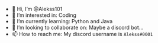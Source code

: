 - 👋 Hi, I’m @Alekss101
- 👀 I’m interested in: Coding
- 🌱 I’m currently learning: Python and Java
- 💞️ I’m looking to collaborate on: Maybe a discord bot...
- 📫 How to reach me: My discord username is ```Alekss#0001```

<!---
Alekss101/Alekss101 is a ✨ special ✨ repository because its `README.md` (this file) appears on your GitHub profile.
You can click the Preview link to take a look at your changes.
--->
